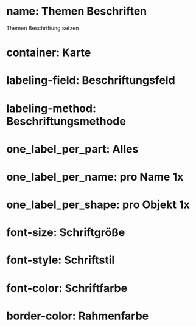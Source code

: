﻿# name: Themen Beschriften

Themen Beschriftung setzen

# container: Karte

# labeling-field: Beschriftungsfeld

# labeling-method: Beschriftungsmethode
# one_label_per_part: Alles
# one_label_per_name: pro Name 1x
# one_label_per_shape: pro Objekt 1x

# font-size: Schriftgröße
# font-style: Schriftstil
# font-color: Schriftfarbe
# border-color: Rahmenfarbe